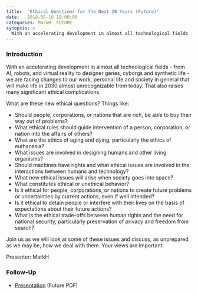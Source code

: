 ```yaml
---
title:  "Ethical Questions for the Next 20 Years (Future)"
date:   2018-05-10 19:00:00
categories: MarkH _FUTURE_
synopsis: >
  With an accelerating development in almost all technological fields - from AI, robots, and virtual reality to designer genes, cyborgs and synthetic life - we are facing changes to our work, personal life and society in general that will make life in 2030 almost unrecognizable from today. That also raises many significant ethical complications. Join us as we will look at some of these issues and discuss, as unprepared as we may be, how we deal with them. Your views are important.
---
```


### Introduction

With an accelerating development in almost all technological fields - from AI, robots, and virtual reality to designer genes, cyborgs and synthetic life - we are facing changes to our work, personal life and society in general that will make life in 2030 almost unrecognizable from today. That also raises many significant ethical complications. 

What are these new ethical questions? Things like:

* Should people, corporations, or nations that are rich, be able to buy their way out of problems?
* What ethical rules should guide intervention of a person, corporation, or nation into the affairs of others?
* What are the ethics of aging and dying, particularly the ethics of euthanasia?
* What issues are involved in designing humans and other living organisms?
* Should machines have rights and what ethical issues are involved in the interactions between humans and technology?
* What new ethical issues will arise when society goes into space? 
* What constitutes ethical or unethical behavior?
* Is it ethical for people, corporations, or nations to create future problems or uncertainties by current actions, even if well intended?
* Is it ethical to detain people or interfere with their lives on the basis of expectations about their future actions? 
* What is the ethical trade-offs between human rights and the need for national security, particularly preservation of privacy and freedom from search?

Join us as we will look at some of these issues and discuss, as unprepared as we may be, how we deal with them. Your views are important.

Presenter: MarkH

### Follow-Up

* [Presentation](/assets/present/2018/ethical-questions-next-20.pdf) (Future PDF)